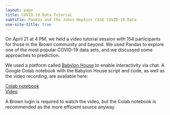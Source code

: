 ```yaml
---
layout: page
title: COVID-19 Data Tutorial
subtitle: Pandas and the Johns Hopkins CSSE COVID-19 Data
use-site-title: true
---
```


On April 21 at 4 PM, we held a video tutorial session with 154 participants for those in the Brown community and beyond. We used Pandas to explore one of the most popular COVID-19 data sets, and we discussed some approaches to prediction. 

We used a platform called [Babylon House](https://babylon.house) to enable interactivity via chat. A Google Colab notebook with the Babylon House script and code, as well as the video recording, are available here: 

[Colab notebook](https://colab.research.google.com/drive/12IyckouU_Mqr9x5uTNvFyVuJ2ZGO5g9m)  
[Video](https://brown.zoom.us/rec/share/zMpoEeqs819LS9LTwnr9B7wfO47Ceaa80SdM_vJfnxtqiFmaeXLS4EHr7dF7PYdR)

A Brown login is required to watch the video, but the Colab notebook is recommended as the more efficient source anyway.